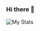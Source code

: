 ### Hi there 👋

![My Stats](https://github-readme-stats.vercel.app/api?username=ajaxjiang96&count_private=true&show_icons=true)
